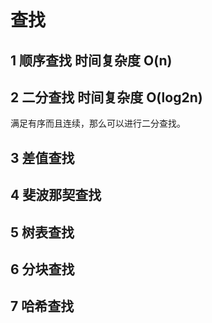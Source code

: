 # 查找

## 1 顺序查找 时间复杂度 O(n)

## 2 二分查找 时间复杂度 O(log2n)

满足有序而且连续，那么可以进行二分查找。

## 3 差值查找

## 4 斐波那契查找

## 5 树表查找

## 6 分块查找

## 7 哈希查找

